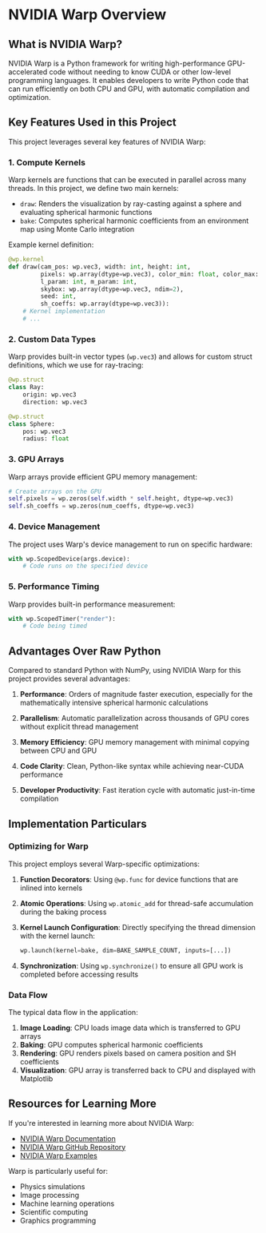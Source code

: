 # NVIDIA Warp Overview

## What is NVIDIA Warp?

NVIDIA Warp is a Python framework for writing high-performance GPU-accelerated code without needing to know CUDA or other low-level programming languages. It enables developers to write Python code that can run efficiently on both CPU and GPU, with automatic compilation and optimization.

## Key Features Used in this Project

This project leverages several key features of NVIDIA Warp:

### 1. Compute Kernels

Warp kernels are functions that can be executed in parallel across many threads. In this project, we define two main kernels:

- `draw`: Renders the visualization by ray-casting against a sphere and evaluating spherical harmonic functions
- `bake`: Computes spherical harmonic coefficients from an environment map using Monte Carlo integration

Example kernel definition:

```python
@wp.kernel
def draw(cam_pos: wp.vec3, width: int, height: int, 
         pixels: wp.array(dtype=wp.vec3), color_min: float, color_max: float,
         l_param: int, m_param: int,
         skybox: wp.array(dtype=wp.vec3, ndim=2),
         seed: int,
         sh_coeffs: wp.array(dtype=wp.vec3)):
    # Kernel implementation
    # ...
```

### 2. Custom Data Types

Warp provides built-in vector types (`wp.vec3`) and allows for custom struct definitions, which we use for ray-tracing:

```python
@wp.struct
class Ray:
    origin: wp.vec3
    direction: wp.vec3

@wp.struct
class Sphere:
    pos: wp.vec3
    radius: float
```

### 3. GPU Arrays

Warp arrays provide efficient GPU memory management:

```python
# Create arrays on the GPU
self.pixels = wp.zeros(self.width * self.height, dtype=wp.vec3)
self.sh_coeffs = wp.zeros(num_coeffs, dtype=wp.vec3)
```

### 4. Device Management

The project uses Warp's device management to run on specific hardware:

```python
with wp.ScopedDevice(args.device):
    # Code runs on the specified device
```

### 5. Performance Timing

Warp provides built-in performance measurement:

```python
with wp.ScopedTimer("render"):
    # Code being timed
```

## Advantages Over Raw Python

Compared to standard Python with NumPy, using NVIDIA Warp for this project provides several advantages:

1. **Performance**: Orders of magnitude faster execution, especially for the mathematically intensive spherical harmonic calculations

2. **Parallelism**: Automatic parallelization across thousands of GPU cores without explicit thread management

3. **Memory Efficiency**: GPU memory management with minimal copying between CPU and GPU

4. **Code Clarity**: Clean, Python-like syntax while achieving near-CUDA performance

5. **Developer Productivity**: Fast iteration cycle with automatic just-in-time compilation

## Implementation Particulars

### Optimizing for Warp

This project employs several Warp-specific optimizations:

1. **Function Decorators**: Using `@wp.func` for device functions that are inlined into kernels

2. **Atomic Operations**: Using `wp.atomic_add` for thread-safe accumulation during the baking process

3. **Kernel Launch Configuration**: Directly specifying the thread dimension with the kernel launch:

   ```python
   wp.launch(kernel=bake, dim=BAKE_SAMPLE_COUNT, inputs=[...])
   ```

4. **Synchronization**: Using `wp.synchronize()` to ensure all GPU work is completed before accessing results

### Data Flow

The typical data flow in the application:

1. **Image Loading**: CPU loads image data which is transferred to GPU arrays
2. **Baking**: GPU computes spherical harmonic coefficients
3. **Rendering**: GPU renders pixels based on camera position and SH coefficients
4. **Visualization**: GPU array is transferred back to CPU and displayed with Matplotlib

## Resources for Learning More

If you're interested in learning more about NVIDIA Warp:

- [NVIDIA Warp Documentation](https://nvidia.github.io/warp/)
- [NVIDIA Warp GitHub Repository](https://github.com/NVIDIA/warp)
- [NVIDIA Warp Examples](https://github.com/NVIDIA/warp/tree/main/examples)

Warp is particularly useful for:
- Physics simulations
- Image processing
- Machine learning operations
- Scientific computing
- Graphics programming

